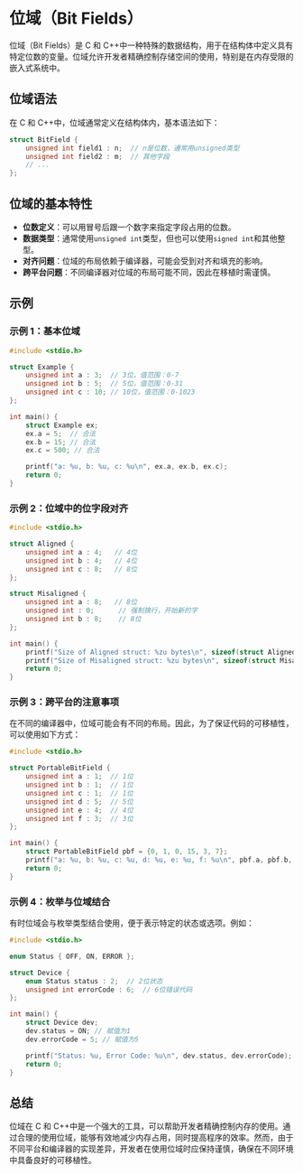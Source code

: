 # 位域（Bit Fields）

位域（Bit Fields）是 C 和 C++中一种特殊的数据结构，用于在结构体中定义具有特定位数的变量。位域允许开发者精确控制存储空间的使用，特别是在内存受限的嵌入式系统中。

## 位域语法

在 C 和 C++中，位域通常定义在结构体内，基本语法如下：

```c
struct BitField {
    unsigned int field1 : n;  // n是位数，通常用unsigned类型
    unsigned int field2 : m;  // 其他字段
    // ...
};
```

## 位域的基本特性

- **位数定义**：可以用冒号后跟一个数字来指定字段占用的位数。
- **数据类型**：通常使用`unsigned int`类型，但也可以使用`signed int`和其他整型。
- **对齐问题**：位域的布局依赖于编译器，可能会受到对齐和填充的影响。
- **跨平台问题**：不同编译器对位域的布局可能不同，因此在移植时需谨慎。

## 示例

### 示例 1：基本位域

```c
#include <stdio.h>

struct Example {
    unsigned int a : 3;  // 3位，值范围：0-7
    unsigned int b : 5;  // 5位，值范围：0-31
    unsigned int c : 10; // 10位，值范围：0-1023
};

int main() {
    struct Example ex;
    ex.a = 5;  // 合法
    ex.b = 15; // 合法
    ex.c = 500; // 合法

    printf("a: %u, b: %u, c: %u\n", ex.a, ex.b, ex.c);
    return 0;
}
```

### 示例 2：位域中的位字段对齐

```c
#include <stdio.h>

struct Aligned {
    unsigned int a : 4;   // 4位
    unsigned int b : 4;   // 4位
    unsigned int c : 8;   // 8位
};

struct Misaligned {
    unsigned int a : 8;   // 8位
    unsigned int : 0;      // 强制换行，开始新的字
    unsigned int b : 8;    // 8位
};

int main() {
    printf("Size of Aligned struct: %zu bytes\n", sizeof(struct Aligned));
    printf("Size of Misaligned struct: %zu bytes\n", sizeof(struct Misaligned));
    return 0;
}
```

### 示例 3：跨平台的注意事项

在不同的编译器中，位域可能会有不同的布局。因此，为了保证代码的可移植性，可以使用如下方式：

```c
#include <stdio.h>

struct PortableBitField {
    unsigned int a : 1;  // 1位
    unsigned int b : 1;  // 1位
    unsigned int c : 1;  // 1位
    unsigned int d : 5;  // 5位
    unsigned int e : 4;  // 4位
    unsigned int f : 3;  // 3位
};

int main() {
    struct PortableBitField pbf = {0, 1, 0, 15, 3, 7};
    printf("a: %u, b: %u, c: %u, d: %u, e: %u, f: %u\n", pbf.a, pbf.b, pbf.c, pbf.d, pbf.e, pbf.f);
    return 0;
}
```

### 示例 4：枚举与位域结合

有时位域会与枚举类型结合使用，便于表示特定的状态或选项。例如：

```c
#include <stdio.h>

enum Status { OFF, ON, ERROR };

struct Device {
    enum Status status : 2;  // 2位状态
    unsigned int errorCode : 6;  // 6位错误代码
};

int main() {
    struct Device dev;
    dev.status = ON; // 赋值为1
    dev.errorCode = 5; // 赋值为5

    printf("Status: %u, Error Code: %u\n", dev.status, dev.errorCode);
    return 0;
}
```

## 总结

位域在 C 和 C++中是一个强大的工具，可以帮助开发者精确控制内存的使用。通过合理的使用位域，能够有效地减少内存占用，同时提高程序的效率。然而，由于不同平台和编译器的实现差异，开发者在使用位域时应保持谨慎，确保在不同环境中具备良好的可移植性。
